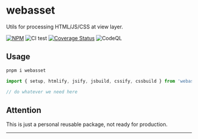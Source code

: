 # webasset

Utils for processing HTML/JS/CSS at view layer.

[![NPM](https://badge.fury.io/js/webasset.svg)](https://badge.fury.io/js/webasset)
![CI test](https://github.com/ndaidong/webasset/workflows/ci-test/badge.svg)
[![Coverage Status](https://coveralls.io/repos/github/ndaidong/webasset/badge.svg)](https://coveralls.io/github/ndaidong/webasset)
![CodeQL](https://github.com/ndaidong/webasset/workflows/CodeQL/badge.svg)

## Usage

```bash
pnpm i webasset
```

```js
import { setup, htmlify, jsify, jsbuild, cssify, cssbuild } from 'webasset'

// do whatever we need here
```

## Attention

This is just a personal reusable package, not ready for production.

---
